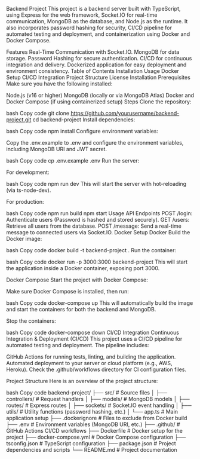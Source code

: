 Backend Project
This project is a backend server built with TypeScript, using Express for the web framework, Socket.IO for real-time communication, MongoDB as the database, and Node.js as the runtime. It also incorporates password hashing for security, CI/CD pipeline for automated testing and deployment, and containerization using Docker and Docker Compose.

Features
Real-Time Communication with Socket.IO.
MongoDB for data storage.
Password Hashing for secure authentication.
CI/CD for continuous integration and delivery.
Dockerized application for easy deployment and environment consistency.
Table of Contents
Installation
Usage
Docker Setup
CI/CD Integration
Project Structure
License
Installation
Prerequisites
Make sure you have the following installed:

Node.js (v16 or higher)
MongoDB (locally or via MongoDB Atlas)
Docker and Docker Compose (if using containerized setup)
Steps
Clone the repository:

bash
Copy code
git clone https://github.com/yourusername/backend-project.git
cd backend-project
Install dependencies:

bash
Copy code
npm install
Configure environment variables:

Copy the .env.example to .env and configure the environment variables, including MongoDB URI and JWT secret.

bash
Copy code
cp .env.example .env
Run the server:

For development:

bash
Copy code
npm run dev
This will start the server with hot-reloading (via ts-node-dev).

For production:

bash
Copy code
npm run build
npm start
Usage
API Endpoints
POST /login: Authenticate users (Password is hashed and stored securely).
GET /users: Retrieve all users from the database.
POST /message: Send a real-time message to connected users via Socket.IO.
Docker Setup
Docker
Build the Docker image:

bash
Copy code
docker build -t backend-project .
Run the container:

bash
Copy code
docker run -p 3000:3000 backend-project
This will start the application inside a Docker container, exposing port 3000.

Docker Compose
Start the project with Docker Compose:

Make sure Docker Compose is installed, then run:

bash
Copy code
docker-compose up
This will automatically build the image and start the containers for both the backend and MongoDB.

Stop the containers:

bash
Copy code
docker-compose down
CI/CD Integration
Continuous Integration & Deployment (CI/CD)
This project uses a CI/CD pipeline for automated testing and deployment. The pipeline includes:

GitHub Actions for running tests, linting, and building the application.
Automated deployment to your server or cloud platform (e.g., AWS, Heroku).
Check the .github/workflows directory for CI configuration files.

Project Structure
Here is an overview of the project structure:

bash
Copy code
backend-project/
├── src/                   # Source files
│   ├── controllers/        # Request handlers
│   ├── models/             # MongoDB models
│   ├── routes/             # Express routes
│   ├── sockets/            # Socket.IO event handling
│   ├── utils/              # Utility functions (password hashing, etc.)
│   └── app.ts              # Main application setup
├── .dockerignore           # Files to exclude from Docker build
├── .env                    # Environment variables (MongoDB URI, etc.)
├── .github/                # GitHub Actions CI/CD workflows
├── Dockerfile              # Docker setup for the project
├── docker-compose.yml      # Docker Compose configuration
├── tsconfig.json           # TypeScript configuration
├── package.json            # Project dependencies and scripts
└── README.md               # Project documentation
